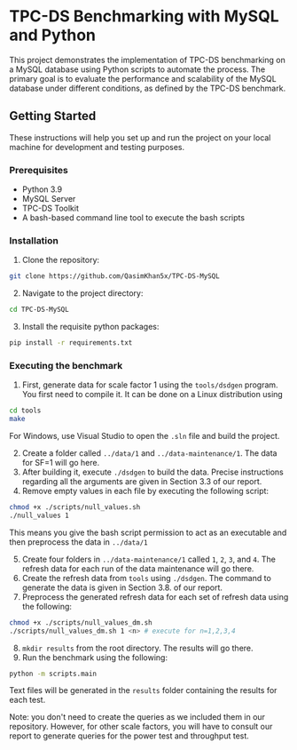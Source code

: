 # TPC-DS Benchmarking with MySQL and Python

This project demonstrates the implementation of TPC-DS benchmarking on a MySQL database using Python scripts to automate the process. The primary goal is to evaluate the performance and scalability of the MySQL database under different conditions, as defined by the TPC-DS benchmark.

## Getting Started

These instructions will help you set up and run the project on your local machine for development and testing purposes.

### Prerequisites

- Python 3.9
- MySQL Server
- TPC-DS Toolkit
- A bash-based command line tool to execute the bash scripts

### Installation

1. Clone the repository:
```bash
git clone https://github.com/QasimKhan5x/TPC-DS-MySQL
```
2. Navigate to the project directory:
```bash
cd TPC-DS-MySQL
```
3. Install the requisite python packages:
```bash
pip install -r requirements.txt
```

### Executing the benchmark

1. First, generate data for scale factor 1 using the `tools/dsdgen` program. You first need to compile it. It can be done on a Linux distribution using
```bash
cd tools
make
```
For Windows, use Visual Studio to open the `.sln` file and build the project.

2. Create a folder called `../data/1` and `../data-maintenance/1`. The data for SF=1 will go here. 
3. After building it, execute `./dsdgen` to build the data. Precise instructions regarding all the arguments are given in Section 3.3 of our report.
4. Remove empty values in each file by executing the following script:
```bash
chmod +x ./scripts/null_values.sh
./null_values 1
```
This means you give the bash script permission to act as an executable and then preprocess the data in `../data/1`

5. Create four folders in `../data-maintenance/1` called `1`, `2`, `3`, and `4`. The refresh data for each run of the data maintenance will go there.
6. Create the refresh data from `tools` using `./dsdgen`. The command to generate the data is given in Section 3.8. of our report.
7. Preprocess the generated refresh data for each set of refresh data using the following:
```bash
chmod +x ./scripts/null_values_dm.sh
./scripts/null_values_dm.sh 1 <n> # execute for n=1,2,3,4
```
8. `mkdir results` from the root directory. The results will go there.
9. Run the benchmark using the following:
```bash
python -m scripts.main
```
Text files will be generated in the `results` folder containing the results for each test.

Note: you don't need to create the queries as we included them in our repository. However, for other scale factors, you will have to consult our report to generate queries for the power test and throughput test. 

